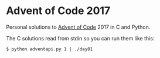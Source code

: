 # Advent of Code 2017

Personal solutions to [Advent of Code](http://adventofcode.com) 2017 in C and Python.

The C solutions read from stdin so you can run them like this:
```
$ python adventapi.py 1 | ./day01
```
